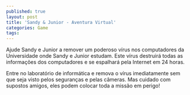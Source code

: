 ```yaml
---
published: true
layout: post
title: 'Sandy & Junior - Aventura Virtual'
categories: Game
tags: 
---
```

Ajude Sandy e Junior a remover um poderoso v&iacute;rus nos computadores da Universidade onde Sandy e Junior estudam. Este v&iacute;rus destruir&aacute; todas as informa&ccedil;&otilde;es dos computadores e se espalhar&aacute; pela Internet em 24 horas.







Entre no laborat&oacute;rio de inform&aacute;tica e remova o v&iacute;rus imediatamente sem que seja visto pelos seguran&ccedil;as e pelas c&acirc;meras. Mas cuidado com supostos amigos, eles podem colocar toda a miss&atilde;o em perigo!





